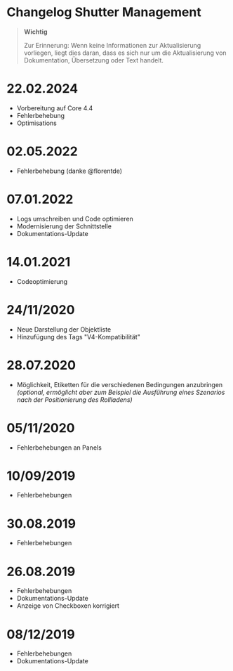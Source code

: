 # Changelog Shutter Management

>**Wichtig**
>
>Zur Erinnerung: Wenn keine Informationen zur Aktualisierung vorliegen, liegt dies daran, dass es sich nur um die Aktualisierung von Dokumentation, Übersetzung oder Text handelt.

# 22.02.2024

- Vorbereitung auf Core 4.4
- Fehlerbehebung
- Optimisations

# 02.05.2022

- Fehlerbehebung (danke @florentde)

# 07.01.2022

- Logs umschreiben und Code optimieren
- Modernisierung der Schnittstelle
- Dokumentations-Update

# 14.01.2021

- Codeoptimierung

# 24/11/2020

- Neue Darstellung der Objektliste
- Hinzufügung des Tags "V4-Kompatibilität"

# 28.07.2020

- Möglichkeit, Etiketten für die verschiedenen Bedingungen anzubringen *(optional, ermöglicht aber zum Beispiel die Ausführung eines Szenarios nach der Positionierung des Rollladens)*

# 05/11/2020

- Fehlerbehebungen an Panels

# 10/09/2019

- Fehlerbehebungen

# 30.08.2019

- Fehlerbehebungen

# 26.08.2019

- Fehlerbehebungen
- Dokumentations-Update
- Anzeige von Checkboxen korrigiert

# 08/12/2019

- Fehlerbehebungen
- Dokumentations-Update
